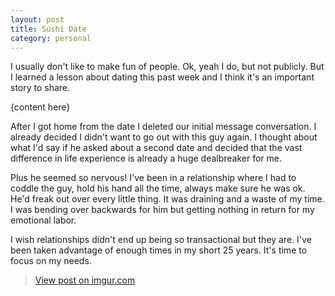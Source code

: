 ```yaml
---
layout: post
title: Sushi Date
category: personal
---
```


I usually don't like to make fun of people. Ok, yeah I do, but not publicly. But I learned a lesson about dating this past week and I think it's an important story to share.

{content here}

After I got home from the date I deleted our initial message conversation. I already decided I didn't want to go out with this guy again. I thought about what I'd say if he asked about a second date and decided that the vast difference in life experience is already a huge dealbreaker for me. 

Plus he seemed so nervous! I've been in a relationship where I had to coddle the guy, hold his hand all the time, always make sure he was ok. He'd freak out over every little thing. It was draining and a waste of my time. I was bending over backwards for him but getting nothing in return for my emotional labor. 

I wish relationships didn't end up being so transactional but they are. I've been taken advantage of enough times in my short 25 years. It's time to focus on my needs.

<blockquote class="imgur-embed-pub" lang="en" data-id="R2kxlLn"><a href="//imgur.com/R2kxlLn">View post on imgur.com</a></blockquote><script async src="//s.imgur.com/min/embed.js" charset="utf-8"></script>
